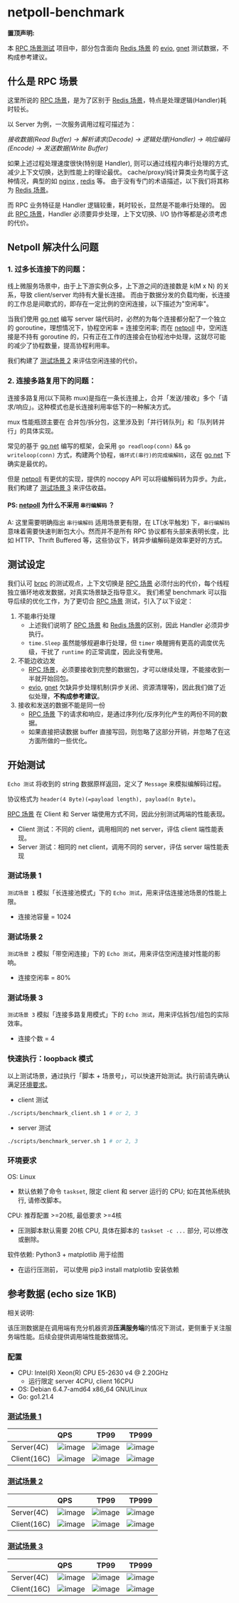 # netpoll-benchmark

**置顶声明:**

本 [RPC 场景测试](#测试设定) 项目中，部分包含面向 [Redis 场景][redis] 的 [evio][evio], [gnet][gnet] 测试数据，不构成参考建议。

## 什么是 RPC 场景

这里所说的 [RPC 场景](#什么是-RPC-场景)，是为了区别于 [Redis 场景][redis]，特点是处理逻辑(Handler)耗时较长。

以 Server 为例，一次服务调用过程可描述为：

*接收数据(Read Buffer) -> 解析请求(Decode) -> 逻辑处理(Handler) -> 响应编码(Encode) -> 发送数据(Write Buffer)*

如果上述过程处理速度很快(特别是 Handler), 则可以通过线程内串行处理的方式, 减少上下文切换，达到性能上的理论最优。 cache/proxy/纯计算类业务均属于这种情况，典型的如 [nginx][nginx]
, [redis][redis] 等。 由于没有专门的术语描述，以下我们将其称为 [Redis 场景][redis]。

而 RPC 业务特征是 Handler 逻辑较重，耗时较长，显然是不能串行处理的。 因此 [RPC 场景](#什么是-RPC-场景)，Handler 必须要异步处理，上下文切换、I/O 协作等都是必须考虑的代价。

## Netpoll 解决什么问题

### 1. 过多长连接下的问题：

线上微服务场景中，由于上下游实例众多，上下游之间的连接数是 k(M x N) 的关系，导致 client/server 均持有大量长连接。 而由于数据分发的负载均衡，长连接的工作总是间歇式的，即存在一定比例的空闲连接，以下描述为"空闲率"。

当我们使用 [go net][net] 编写 server 端代码时，必然的为每个连接都分配了一个独立的 goroutine，理想情况下，协程空闲率 = 连接空闲率; 而在 [netpoll][netpoll] 中，空闲连接是不持有 goroutine 的，只有正在工作的连接会在协程池中处理，这就尽可能的减少了协程数量，提高协程利用率。

我们构建了 [测试场景 2](#测试场景-2) 来评估空闲连接的代价。

### 2. 连接多路复用下的问题：

连接多路复用(以下简称 mux)是指在一条长连接上，合并「发送/接收」多个「请求/响应」。这种模式也是长连接利用率低下的一种解决方式。

mux 性能瓶颈主要在 合并包/拆分包，这里涉及到「并行转队列」和「队列转并行」的具体实现。 

常见的基于 [go net][net] 编写的框架，会采用 `go readloop(conn)` && `go writeloop(conn)` 方式，构建两个协程，`循环式(串行)的完成编解码`，这在 [go net][net] 下确实是最优的。

但是 [netpoll][netpoll] 有更优的实现，提供的 nocopy API 可以将编解码转为异步。为此，我们构建了 [测试场景 3](#测试场景-3) 来评估收益。

#### PS: [netpoll][netpoll] 为什么不采用 `串行编解码` ？
A: 这里需要明确指出 `串行编解码` 适用场景更有限，在 LT(水平触发) 下，`串行编解码` 意味着需要快速判断包大小。然而并不是所有 RPC 协议都有头部来表明长度，比如 HTTP、Thrift Buffered 等，这些协议下，转异步编解码是效率更好的方式。

## 测试设定

我们认可 [brpc][brpc] 的测试观点，上下文切换是 [RPC 场景](#什么是-RPC-场景) 必须付出的代价，每个线程独立循环地收发数据，对真实场景缺乏指导意义。 我们希望 benchmark
可以指导后续的优化工作，为了更切合 [RPC 场景](#什么是-RPC-场景) 测试，引入了以下设定：

1. 不能串行处理
    * 上述我们说明了 [RPC 场景](#什么是-RPC-场景) 和 [Redis 场景][redis]的区别，因此 Handler 必须异步执行。
    * `time.Sleep` 虽然能够规避串行处理，但 `timer` 唤醒拥有更高的调度优先级，干扰了 `runtime` 的正常调度，因此没有使用。
2. 不能边收边发
    * [RPC 场景](#什么是-RPC-场景)，必须要接收到完整的数据包，才可以继续处理，不能接收到一半就开始回包。
    * [evio][evio], [gnet][gnet] 欠缺异步处理机制(异步关闭、资源清理等)，因此我们做了近似处理，**不构成参考建议**。
3. 接收和发送的数据不能是同一份
    * [RPC 场景](#什么是-RPC-场景) 下的请求和响应，是通过序列化/反序列化产生的两份不同的数据。
    * 如果直接把读数据 buffer 直接写回，则忽略了这部分开销，并忽略了在这方面所做的一些优化。

## 开始测试

`Echo 测试` 将收到的 string 数据原样返回，定义了 `Message` 来模拟编解码过程。

协议格式为 `header(4 Byte)(=payload length), payload(n Byte)`。

[RPC 场景](#什么是-RPC-场景) 在 Client 和 Server 端使用方式不同，因此分别测试两端的性能表现。

* Client 测试：不同的 client，调用相同的 net server，评估 client 端性能表现。
* Server 测试：相同的 net client，调用不同的 server，评估 server 端性能表现

### 测试场景 1

`测试场景 1` 模拟「长连接池模式」下的 `Echo 测试`，用来评估连接池场景的性能上限。

* 连接池容量 = 1024

### 测试场景 2

`测试场景 2` 模拟「带空闲连接」下的 `Echo 测试`，用来评估空闲连接对性能的影响。

* 连接空闲率 = 80%

### 测试场景 3

`测试场景 3` 模拟「连接多路复用模式」下的 `Echo 测试`，用来评估拆包/组包的实际效率。

* 连接个数 = 4

### 快速执行：loopback 模式

以上测试场景，通过执行「脚本 + 场景号」，可以快速开始测试。执行前请先确认满足[环境要求](#环境要求)。

* client 测试

```bash
./scripts/benchmark_client.sh 1 # or 2, 3
```

* server 测试

```bash
./scripts/benchmark_server.sh 1 # or 2, 3
```

### 环境要求

OS: Linux

* 默认依赖了命令 `taskset`, 限定 client 和 server 运行的 CPU; 如在其他系统执行, 请修改脚本。

CPU: 推荐配置 >=20核, 最低要求 >=4核

* 压测脚本默认需要 20核 CPU, 具体在脚本的 `taskset -c ...` 部分, 可以修改或删除。

软件依赖: Python3 + matplotlib 用于绘图

* 在运行压测前， 可以使用 pip3 install matplotlib 安装依赖


## 参考数据 (echo size 1KB)

相关说明:

该压测数据是在调用端有充分机器资源**压满服务端**的情况下测试，更侧重于关注服务端性能。后续会提供调用端性能数据情况。

### 配置

* CPU:    Intel(R) Xeon(R) CPU E5-2630 v4 @ 2.20GHz
   * 运行限定 server 4CPU, client 16CPU
* OS:     Debian 6.4.7-amd64 x86_64 GNU/Linux
* Go:     go1.21.4

### [测试场景 1](#测试场景-1)

|             | QPS                                   | TP99                                   | TP999                                   |
| :---------- | :------------------------------------ | :------------------------------------: | :-------------------------------------: |
| Server(4C)  | ![image](docs/images/server1_qps.png) | ![image](docs/images/server1_tp99.png) | ![image](docs/images/server1_tp999.png) |
| Client(16C) | ![image](docs/images/client1_qps.png) | ![image](docs/images/client1_tp99.png) | ![image](docs/images/client1_tp999.png) |

### [测试场景 2](#测试场景-2)

|             | QPS                                   | TP99                                   | TP999                                   |
| :---------- | :------------------------------------ | :------------------------------------: | :-------------------------------------: |
| Server(4C)  | ![image](docs/images/server2_qps.png) | ![image](docs/images/server2_tp99.png) | ![image](docs/images/server2_tp999.png) |
| Client(16C) | ![image](docs/images/client2_qps.png) | ![image](docs/images/client2_tp99.png) | ![image](docs/images/client2_tp999.png) |


### [测试场景 3](#测试场景-3)

|             | QPS                                   | TP99                                   | TP999                                   |
| :---------- | :------------------------------------ | :------------------------------------: | :-------------------------------------: |
| Server(4C)  | ![image](docs/images/server3_qps.png) | ![image](docs/images/server3_tp99.png) | ![image](docs/images/server3_tp999.png) |
| Client(16C) | ![image](docs/images/client3_qps.png) | ![image](docs/images/client3_tp99.png) | ![image](docs/images/client3_tp999.png) |


[net]: https://github.com/golang/go/tree/master/src/net

[netpoll]: https://github.com/cloudwego/netpoll

[gnet]: https://github.com/panjf2000/gnet

[evio]: https://github.com/tidwall/evio

[redis]: https://redis.io

[nginx]: https://www.nginx.com

[brpc]: https://github.com/apache/incubator-brpc/blob/master/docs/cn/benchmark.md

